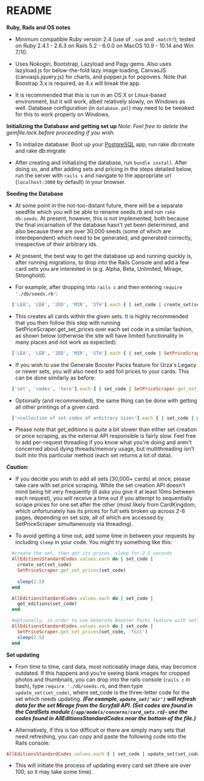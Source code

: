 # README

**Ruby, Rails and OS notes**
* Minimum compatible Ruby version 2.4 (use of `.sum` and `.match?`); tested on Ruby 2.4.1 - 2.6.3 on Rails 5.2 - 6.0.0 on MacOS 10.9 - 10.14 and Win 7/10.

* Uses Nokogiri, Bootstrap, Lazyload and Pagy gems. Also uses lazyload.js for below-the-fold lazy image loading, CanvasJS (canvasjs.jquery.js) for charts, and popper.js for popovers. Note that Boostrap 3.x is required, as 4.x will break the app.

* It is recommended that this is run in an OS X or Linux-based environment, but it will work, albeit relatively slowly, on Windows as well. Database configuration (in `database.yml`) may need to be tweaked for this to work properly on Windows.

**Initializing the Database and getting set up**
*Note: Feel free to delete the gemfile.lock before proceeding if you wish.*

* To initialize database: Boot up your [PostgreSQL](https://www.postgresql.org/download/) app, run rake db:create and rake db:migrate

* After creating and initializing the database, run `bundle install`. After doing so, and after adding sets and pricing in the steps detailed below, run the server with `rails s` and navigate to the appropriate url (`localhost:3000` by default) in your browser.

**Seeding the Database**
* At some point in the not-too-distant future, there will be a separate seedfile which you will be able to rename seeds.rb and run `rake db:seeds`. At present, however, this is not implemented, both because the final incarnation of the database hasn't yet been determined, and also because there are over 30,000 seeds (some of which are interdependent) which need to be generated, and generated correctly, irrespective of their arbitrary ids.

* At present, the best way to get the database up and running quickly is, after running migrations, to drop into the Rails Console and add a few card sets you are interested in (e.g. Alpha, Beta, Unlimited, Mirage, Stronghold).

* For example, after dropping into `rails c` and then entering `require './db/seeds.rb'`:

```ruby
  ['LEA', 'LEB', '2ED', 'MIR', 'STH'].each { | set_code | create_set(set_code) }
```

* This creates all cards within the given sets. It is highly recommended that you then follow this step with running SetPriceScraper.get_set_prices over each set code in a similar fashion, as shown below (otherwise the site will have limited functionality in many places and not work as expected):

```ruby
  ['LEA', 'LEB', '2ED', 'MIR', 'STH'].each { | set_code | SetPriceScraper.get_set_prices(set_code) }
```

* If you wish to use the Generate Booster Packs feature for Urza's Legacy or newer sets, you will also need to add foil prices to your cards. This can be done similarly as before:

```ruby
  ['set', 'codes', 'here'].each { | set_code | SetPriceScraper.get_set_prices(set_code, 'foil') }
```

* Optionally (and recommended), the same thing can be done with getting all other printings of a given card:

```ruby
  ['<collection of set codes of arbitrary size>'].each { | set_code | get_editions(set_code) }
```

* Please note that get_editions is *quite* a bit slower than either set creation or price scraping, as the external API responsible is fairly slow. Feel free to add per-request threading if you know what you're doing and aren't concerned about dying threads/memory usage, but multithreading isn't built into this particular method (each set returns a lot of data).

***Caution:***
* If you decide you wish to add all sets (30,000+ cards) at once, please take care with set price scraping. While the set creation API doesn't mind being hit very frequently (it asks you give it at least 10ms between each request), you _will_ receive a time out if you attempt to sequentially scrape prices for one set after the other (most likely from CardKingdom, which unfortunately has its prices for full sets broken up across 2-6 pages, depending on set size, all of which are accessed by SetPriceScraper simultaneously via threading).

* To avoid getting a time out, add some time in between your requests by including `sleep` in your code. You might try something like this: 

```ruby
  #create the set, then get its prices, sleep for 2.5 seconds
  AllEditionsStandardCodes.values.each do | set_code |
    create_set(set_code)
    SetPriceScraper.get_set_prices(set_code)
    
    sleep(2.5)
  end

  AllEditionsStandardCodes.values.each do | set_code |
    get_editions(set_code)
  end

  #optionally, in order to use Generate Booster Packs feature with sets that contain foils:
  AllEditionsStandardCodes.values.each do | set_code |
    SetPriceScraper.get_set_prices(set_code, 'foil')
    sleep(2.5)
  end
```

**Set updating**
* From time to time, card data, most noticeably image data, may becomce outdated. If this happens and you're seeing blank images for cropped photos and thumbnails, you can drop into the rails console (`rails c` in bash), type `require './db/seeds.rb`, and then type `update_set(set_code)`, where set_code is the three-letter code for the set which needs updating. ***(For example, `update_set('mir')` will refresh data for the set Mirage from the Scryfall API. (Set codes are found in the CardSets module (`/app/models/concerns/card_sets.rb`)- use the codes found in AllEditionsStandardCodes near the bottom of the file.)***

* Alternatively, if this is too difficult or there are simply many sets that need refreshing, you can copy and paste the following code into the Rails console:

```ruby
AllEditionsStandardCodes.values.each { | set_code | update_set(set_code) }
```

* This will initiate the process of updating every card set (there are over 100, so it may take some time).